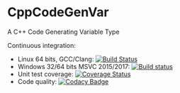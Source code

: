 # CppCodeGenVar
A C++ Code Generating Variable Type

Continuous integration:
 - Linux 64 bits, GCC/Clang: [![Build Status](https://travis-ci.org/bjornpiltz/CppCodeGenVar.svg?branch=master)](https://travis-ci.org/bjornpiltz/CppCodeGenVar)
 - Windows 32/64 bits MSVC 2015/2017: [![Build status](https://ci.appveyor.com/api/projects/status/cistfh2pdr6wq6bl?svg=true&branch=master)](https://ci.appveyor.com/project/bjornpiltz/cppcodegenvar)
 - Unit test coverage: [![Coverage Status](https://coveralls.io/repos/github/bjornpiltz/CppCodeGenVar/badge.svg?branch=master)](https://coveralls.io/github/bjornpiltz/CppCodeGenVar)
 - Code quality: [![Codacy Badge](https://api.codacy.com/project/badge/Grade/b338d217bf02476ea0bb7985ca3a57bb)](https://www.codacy.com/app/bjornpiltz/CppCodeGenVar?utm_source=github.com&amp;utm_medium=referral&amp;utm_content=bjornpiltz/CppCodeGenVar&amp;utm_campaign=Badge_Grade)
